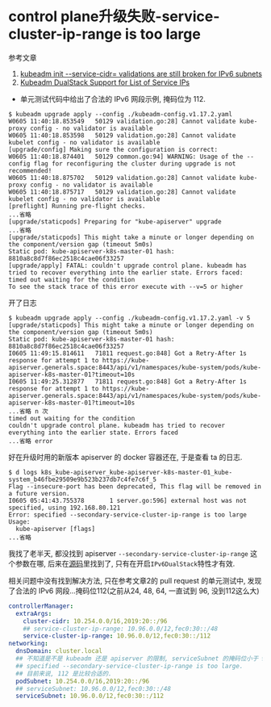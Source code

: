 # control plane升级失败-service-cluster-ip-range is too large

参考文章

1. [kubeadm init --service-cidr= validations are still broken for IPv6 subnets](https://github.com/kubernetes/kubeadm/issues/2132)
2. [Kubeadm DualStack Support for List of Service IPs](https://github.com/kubernetes/kubernetes/pull/82473/files)
  - 单元测试代码中给出了合法的 IPv6 网段示例, 掩码位为 112.

```log
$ kubeadm upgrade apply --config ./kubeadm-config.v1.17.2.yaml 
W0605 11:40:18.853549   50129 validation.go:28] Cannot validate kube-proxy config - no validator is available
W0605 11:40:18.853598   50129 validation.go:28] Cannot validate kubelet config - no validator is available
[upgrade/config] Making sure the configuration is correct:
W0605 11:40:18.874401   50129 common.go:94] WARNING: Usage of the --config flag for reconfiguring the cluster during upgrade is not recommended!
W0605 11:40:18.875702   50129 validation.go:28] Cannot validate kube-proxy config - no validator is available
W0605 11:40:18.875717   50129 validation.go:28] Cannot validate kubelet config - no validator is available
[preflight] Running pre-flight checks.
...省略
[upgrade/staticpods] Preparing for "kube-apiserver" upgrade
...省略
[upgrade/staticpods] This might take a minute or longer depending on the component/version gap (timeout 5m0s)
Static pod: kube-apiserver-k8s-master-01 hash: 8810a8c8d7f86ec2518c4cae06f33257
[upgrade/apply] FATAL: couldn't upgrade control plane. kubeadm has tried to recover everything into the earlier state. Errors faced: timed out waiting for the condition
To see the stack trace of this error execute with --v=5 or higher
```

开了日志

```log
$ kubeadm upgrade apply --config ./kubeadm-config.v1.17.2.yaml -v 5
[upgrade/staticpods] This might take a minute or longer depending on the component/version gap (timeout 5m0s)
Static pod: kube-apiserver-k8s-master-01 hash: 8810a8c8d7f86ec2518c4cae06f33257
I0605 11:49:15.814611   71811 request.go:848] Got a Retry-After 1s response for attempt 1 to https://kube-apiserver.generals.space:8443/api/v1/namespaces/kube-system/pods/kube-apiserver-k8s-master-01?timeout=10s
I0605 11:49:25.312877   71811 request.go:848] Got a Retry-After 1s response for attempt 1 to https://kube-apiserver.generals.space:8443/api/v1/namespaces/kube-system/pods/kube-apiserver-k8s-master-01?timeout=10s
...省略 n 次
timed out waiting for the condition
couldn't upgrade control plane. kubeadm has tried to recover everything into the earlier state. Errors faced
...省略 error
```

好在升级时用的新版本 apiserver 的 docker 容器还在, 于是查看 ta 的日志.

```log
$ d logs k8s_kube-apiserver_kube-apiserver-k8s-master-01_kube-system_b46fbe29509e9b523b237db7c4fe7c6f_5
Flag --insecure-port has been deprecated, This flag will be removed in a future version.
I0605 05:41:43.755378       1 server.go:596] external host was not specified, using 192.168.80.121
Error: specified --secondary-service-cluster-ip-range is too large
Usage:
  kube-apiserver [flags]
...省略
```

我找了老半天, 都没找到 apiserver `--secondary-service-cluster-ip-range` 这个参数在哪, 后来在[源码](https://github.com/kubernetes/kubernetes/blob/v1.17.2/cmd/kube-apiserver/app/options/validation.go#L56)里找到了, 只有在开启`IPv6DualStack`特性才有效.

相关问题中没有找到解决方法, 只在参考文章2的 pull request 的单元测试中, 发现了合法的 IPv6 网段...掩码位112(之前从24, 48, 64, 一直试到 96, 没到112这么大)

```yaml
controllerManager:
  extraArgs:
    cluster-cidr: 10.254.0.0/16,2019:20::/96
    ## service-cluster-ip-range: 10.96.0.0/12,fec0:30::/48
    service-cluster-ip-range: 10.96.0.0/12,fec0:30::/112
networking:
  dnsDomain: cluster.local
  ## 不知道是不是 kubeadm 还是 apiserver 的限制, serviceSubnet 的掩码位小于 96 都会出错:
  ## specified --secondary-service-cluster-ip-range is too large.
  ## 目前来说, 112 是比较合适的.
  podSubnet: 10.254.0.0/16,2019:20::/96
  ## serviceSubnet: 10.96.0.0/12,fec0:30::/48
  serviceSubnet: 10.96.0.0/12,fec0:30::/112
```
